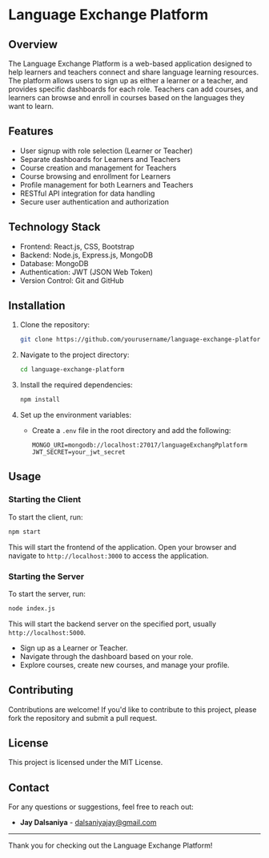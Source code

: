 

# Language Exchange Platform

## Overview

The Language Exchange Platform is a web-based application designed to help learners and teachers connect and share language learning resources. The platform allows users to sign up as either a learner or a teacher, and provides specific dashboards for each role. Teachers can add courses, and learners can browse and enroll in courses based on the languages they want to learn.

## Features

- User signup with role selection (Learner or Teacher)
- Separate dashboards for Learners and Teachers
- Course creation and management for Teachers
- Course browsing and enrollment for Learners
- Profile management for both Learners and Teachers
- RESTful API integration for data handling
- Secure user authentication and authorization

## Technology Stack

- Frontend: React.js, CSS, Bootstrap
- Backend: Node.js, Express.js, MongoDB
- Database: MongoDB
- Authentication: JWT (JSON Web Token)
- Version Control: Git and GitHub

## Installation

1. Clone the repository:

   ```bash
   git clone https://github.com/yourusername/language-exchange-platform.git
   ```

2. Navigate to the project directory:

   ```bash
   cd language-exchange-platform
   ```

3. Install the required dependencies:

   ```bash
   npm install
   ```

4. Set up the environment variables:

   - Create a `.env` file in the root directory and add the following:

     ```env
     MONGO_URI=mongodb://localhost:27017/languageExchangPplatform
     JWT_SECRET=your_jwt_secret
     ```

## Usage

### Starting the Client

To start the client, run:

```bash
npm start
```

This will start the frontend of the application. Open your browser and navigate to `http://localhost:3000` to access the application.

### Starting the Server

To start the server, run:

```bash
node index.js
```

This will start the backend server on the specified port, usually `http://localhost:5000`.

- Sign up as a Learner or Teacher.
- Navigate through the dashboard based on your role.
- Explore courses, create new courses, and manage your profile.

## Contributing

Contributions are welcome! If you'd like to contribute to this project, please fork the repository and submit a pull request.

## License

This project is licensed under the MIT License.

## Contact

For any questions or suggestions, feel free to reach out:

- **Jay Dalsaniya** - dalsaniyajay@gmail.com

---

Thank you for checking out the Language Exchange Platform!
```

